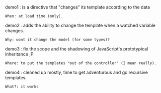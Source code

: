
demo1 : is a directive that "changes" its template according to the data 

	When: at load time (only).
	
demo2 : adds the ability to change the template when a watched variable changes.

	Why: wont it change the model (for some types)?
	
demo3 : fix the scope and the shadowing of JavaScript's prototypical inheritance ;P

	Where: to put the templates "out of the controller" (I mean really).

demo4 : cleaned up mostly, time to get adventurous and go recursive templates.

	What?: it works
